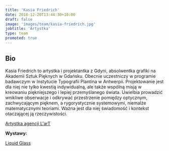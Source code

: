 ```yaml
---
title: 'Kasia Friedrich'
date: 2018-12-20T13:44:30+10:00
draft: false
image: 'images/team/kasia-friedrich.jpg'
jobtitle: 'Artystka'
type: team
promoted: true
---
```


## Bio

Kasia Friedrich to artystka i projektantka z Gdyni, absolwentka grafiki na Akademii Sztuk Pięknych w Gdańsku. Obecnie uczestniczy w programie badawczym w Instytucie Typografii Plantina w Antwerpii. Projektowanie jest dla niej nie tylko kwestią indywidualną, ale także wspólną misją w kreowaniu piękniejszego i lepiej przemyślanego świata. Uwielbia prowadzić wnikliwe obserwacje i odkrywać przestrzenie pomiędzy optycznym, zachwycającym pięknem, a rygorystycznie systemowymi, niemalże matematycznymi teoriami. Ważna jest dla niej świadomość i kontekst otaczającej ją rzeczywistości.

[Artystka agencji L'arT](https://lartagency.com/pl/collections/kasia-friedrich)

**Wystawy:**

[Liquid Glass](/wystawy/liquid-glass)
